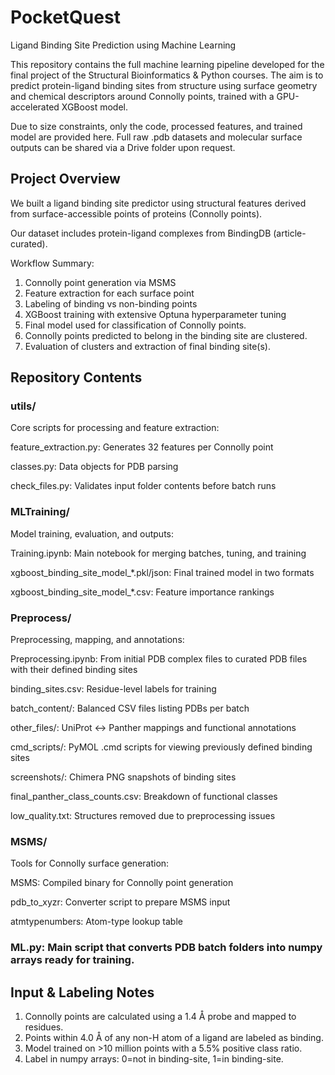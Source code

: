# PocketQuest
Ligand Binding Site Prediction using Machine Learning

This repository contains the full machine learning pipeline developed for the final project of the Structural Bioinformatics & Python courses. The aim is to predict protein-ligand binding sites from structure using surface geometry and chemical descriptors around Connolly points, trained with a GPU-accelerated XGBoost model.

Due to size constraints, only the code, processed features, and trained model are provided here. Full raw .pdb datasets and molecular surface outputs can be shared via a Drive folder upon request.

## Project Overview
We built a ligand binding site predictor using structural features derived from surface-accessible points of proteins (Connolly points).

Our dataset includes protein-ligand complexes from BindingDB (article-curated).

Workflow Summary:
1. Connolly point generation via MSMS
2. Feature extraction for each surface point
3. Labeling of binding vs non-binding points
4. XGBoost training with extensive Optuna hyperparameter tuning
5. Final model used for classification of Connolly points.
6. Connolly points predicted to belong in the binding site are clustered.
7. Evaluation of clusters and extraction of final binding site(s).

## Repository Contents
### utils/

Core scripts for processing and feature extraction:

feature_extraction.py: Generates 32 features per Connolly point

classes.py: Data objects for PDB parsing

check_files.py: Validates input folder contents before batch runs

### MLTraining/

Model training, evaluation, and outputs:

Training.ipynb: Main notebook for merging batches, tuning, and training

xgboost_binding_site_model_*.pkl/json: Final trained model in two formats

xgboost_binding_site_model_*.csv: Feature importance rankings

### Preprocess/

Preprocessing, mapping, and annotations:

Preprocessing.ipynb: From initial PDB complex files to curated PDB files with their defined binding sites

binding_sites.csv: Residue-level labels for training

batch_content/: Balanced CSV files listing PDBs per batch

other_files/: UniProt ↔ Panther mappings and functional annotations

cmd_scripts/: PyMOL .cmd scripts for viewing previously defined binding sites

screenshots/: Chimera PNG snapshots of binding sites 

final_panther_class_counts.csv: Breakdown of functional classes

low_quality.txt: Structures removed due to preprocessing issues

### MSMS/

Tools for Connolly surface generation:

MSMS: Compiled binary for Connolly point generation

pdb_to_xyzr: Converter script to prepare MSMS input

atmtypenumbers: Atom-type lookup table

### ML.py: Main script that converts PDB batch folders into numpy arrays ready for training.

## Input & Labeling Notes
1. Connolly points are calculated using a 1.4 Å probe and mapped to residues.
2. Points within 4.0 Å of any non-H atom of a ligand are labeled as binding.
3. Model trained on >10 million points with a 5.5% positive class ratio.
4. Label in numpy arrays: 0=not in binding-site, 1=in binding-site.




